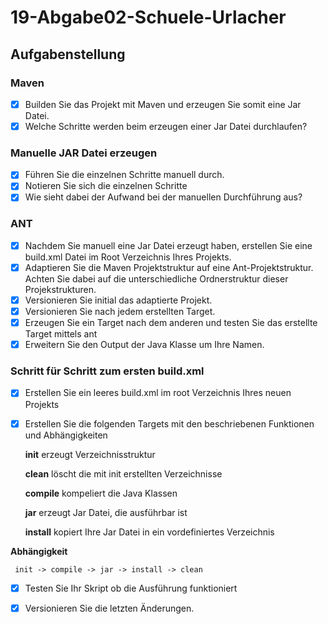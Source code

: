 # 19-Abgabe02-Schuele-Urlacher

## Aufgabenstellung
  ### Maven
   - [x] Builden Sie das Projekt mit Maven und erzeugen Sie somit eine Jar Datei.
   - [X] Welche Schritte werden beim erzeugen einer Jar Datei durchlaufen?

   ### Manuelle JAR Datei erzeugen
   - [x] Führen Sie die einzelnen Schritte manuell durch.
   - [x] Notieren Sie sich die einzelnen Schritte
   - [X] Wie sieht dabei der Aufwand bei der manuellen Durchführung aus?
    
   ### ANT
   - [x] Nachdem Sie manuell eine Jar Datei erzeugt haben, erstellen Sie eine build.xml Datei im Root Verzeichnis Ihres Projekts.
   - [x] Adaptieren Sie die Maven Projektstruktur auf eine Ant-Projektstruktur. Achten Sie dabei auf die unterschiedliche Ordnerstruktur dieser Projekstrukturen.
   - [x] Versionieren Sie initial das adaptierte Projekt.
   - [x] Versionieren Sie nach jedem erstellten Target.
   - [x] Erzeugen Sie ein Target nach dem anderen und testen Sie das erstellte Target mittels ant <target-name>
   - [x] Erweitern Sie den Output der Java Klasse um Ihre Namen.
 
  ### Schritt für Schritt zum ersten build.xml
   - [x] Erstellen Sie ein leeres build.xml im root Verzeichnis Ihres neuen Projekts
   - [x] Erstellen Sie die folgenden Targets mit den beschriebenen Funktionen und Abhängigkeiten
   
     **init**
       erzeugt Verzeichnisstruktur
       
     **clean**
       löscht die mit init erstellten Verzeichnisse
       
     **compile**
       kompeliert die Java Klassen
       
     **jar**
       erzeugt Jar Datei, die ausführbar ist
       
     **install**
       kopiert Ihre Jar Datei in ein vordefiniertes Verzeichnis
 
       
   **Abhängigkeit**
     
     init -> compile -> jar -> install -> clean
       
   - [x] Testen Sie Ihr Skript ob die Ausführung funktioniert
   - [x] Versionieren Sie die letzten Änderungen.


